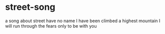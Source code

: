 # street-song
a song about street have no name 
I have been climbed a highest mountain
I will run through the fears only to be with you
